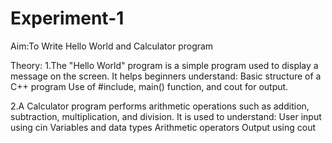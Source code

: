 # Experiment-1
Aim:To Write Hello World and Calculator program

Theory: 1.The "Hello World" program is a simple program used to display a message on the screen.
It helps beginners understand:
Basic structure of a C++ program
Use of #include, main() function, and cout for output.

2.A Calculator program performs arithmetic operations such as addition, subtraction, multiplication, and division.
It is used to understand:
User input using cin
Variables and data types
Arithmetic operators
Output using cout
